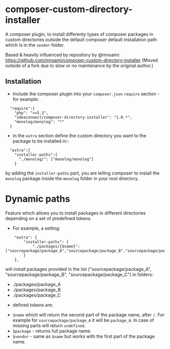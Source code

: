 composer-custom-directory-installer
===================================

A composer plugin, to install differenty types of composer packages in custom directories outside the default composer default installation path which is in the `vendor` folder.

Based & heavily influenced by repository by @mnsami:
https://github.com/mnsami/composer-custom-directory-installer
(Moved outside of a fork due to slow or no maintenance by the original author.)

Installation
------------

- Include the composer plugin into your `composer.json` `require` section - for example:

```
  "require":{
    "php": ">=5.3",
    "ideaconnect/composer-directory-installer": "1.0.*",
    "monolog/monolog": "*"
  }
```

- In the `extra` section define the custom directory you want to the package to be installed in::

```
  "extra":{
    "installer-paths":{
      "./monolog/": ["monolog/monolog"]
    }
```

 by adding the `installer-paths` part, you are telling composer to install the `monolog` package inside the `monolog` folder in your root directory.

Dynamic paths
=============

Feature which allows you to install packages in different directories depending on a set of predefined tokens.

- For example, a setting:

```
    "extra": {
        "installer-paths": {
            "./packages/{$name}": ["sourcepackage/package_A","sourcepackage/package_B","sourcepackage/package_B"]
        }
    },
```

will install packages provided in the list ("sourcepackage/package_A", "sourcepackage/package_B", "sourcepackage/package_C") in folders:

* ./packages/package_A
* ./packages/package_B
* ./packages/package_C


- defined tokens are:

* `$name` which will return the second part of the package name, after `/`. For example for `sourcepackage/package_A` it will be `package_A`. In case of missing parts will return `undefined`.
* `$package` - returns full package name.
* `$vendor` - same as `$name` but works with the first part of the package name.



